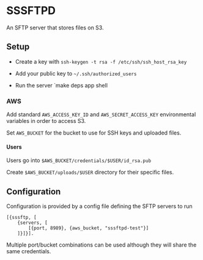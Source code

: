 # SSSFTPD

An SFTP server that stores files on S3.


## Setup

* Create a key with `ssh-keygen -t rsa -f /etc/ssh/ssh_host_rsa_key`

* Add your public key to `~/.ssh/authorized_users`

* Run the server `make deps app shell

### AWS

Add standard `AWS_ACCESS_KEY_ID` and `AWS_SECRET_ACCESS_KEY` environmental variables in order to access S3.

Set `AWS_BUCKET` for the bucket to use for SSH keys and uploaded files.


#### Users

Users go into `$AWS_BUCKET/credentials/$USER/id_rsa.pub`

Create `$AWS_BUCKET/uploads/$USER` directory for their specific files.


## Configuration

Configuration is provided by a config file defining the SFTP servers to run

```
[{sssftp, [
    {servers, [
        [{port, 8989}, {aws_bucket, "sssftpd-test"}]
    ]}]}].
```

Multiple port/bucket combinations can be used although they will share the same credentials.

